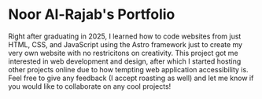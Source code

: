 # Noor Al-Rajab's Portfolio
Right after graduating in 2025, I learned how to code websites from just HTML, CSS, and JavaScript using the Astro framework just to create my very own website with no restricitons on creativity. This project got me interested in web development and design, after which I started hosting other projects online due to how tempting web application accessibility is. Feel free to give any feedback (I accept roasting as well) and let me know if you would like to collaborate on any cool projects!
